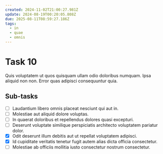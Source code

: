 ```yaml
---
created: 2024-11-02T21:00:27.981Z
update: 2024-08-19T00:20:05.808Z
due: 2025-08-11T08:59:27.186Z
tags:
  - in
  - quae
  - omnis
---
```


# Task 10

Quis voluptatem ut quos quisquam ullam odio doloribus numquam. Ipsa aliquid non non. Error quas adipisci consequuntur quia.

## Sub-tasks

- [ ] Laudantium libero omnis placeat nesciunt qui aut in.
- [ ] Molestiae aut aliquid dolore voluptas.
- [ ] In quaerat doloribus et repellendus dolores quasi excepturi.
- [ ] Deserunt voluptate similique perspiciatis architecto voluptatem pariatur dolor.
- [x] Odit deserunt illum debitis aut ut repellat voluptatem adipisci.
- [x] Id cupiditate veritatis tenetur fugit autem alias dicta officia consectetur.
- [ ] Molestiae ab officiis mollitia iusto consectetur nostrum consectetur.
